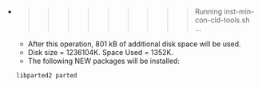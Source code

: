 * >>>>>>>>> Running inst-min-con-cld-tools.sh ...
  * After this operation, 801 kB of additional disk space will be used.
  * Disk size = 1236104K. Space Used = 1352K.
  * The following NEW packages will be installed:
  ```bash
  libparted2 parted
  ```
